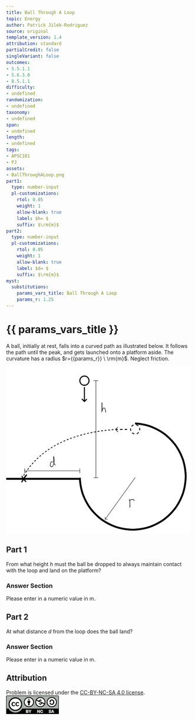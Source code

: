 ```yaml
---
title: Ball Through A Loop
topic: Energy
author: Patrick Jilek-Rodriguez
source: original
template_version: 1.4
attribution: standard
partialCredit: false
singleVariant: false
outcomes:
- 5.5.1.1
- 5.6.3.0
- 8.5.1.1
difficulty:
- undefined
randomization:
- undefined
taxonomy:
- undefined
span:
- undefined
length:
- undefined
tags:
- APSC181
- PJ
assets:
- BallThroughALoop.png
part1:
  type: number-input
  pl-customizations:
    rtol: 0.05
    weight: 1
    allow-blank: true
    label: $h= $
    suffix: $\rm{m}$
part2:
  type: number-input
  pl-customizations:
    rtol: 0.05
    weight: 1
    allow-blank: true
    label: $d= $
    suffix: $\rm{m}$
myst:
  substitutions:
    params_vars_title: Ball Through A Loop
    params_r: 1.25
---
```

# {{ params_vars_title }}
A ball, initially at rest, falls into a curved path as illustrated below. It follows the path until the peak, and gets launched onto a platform aside.
The curvature has a radius $r={{params_r}} \ \rm{m}$.
Neglect friction.

<img src="BallThroughALoop.png" width=500 alt="A ball falling vertically into a loop of radius r from a height h. At the peak of the loop, it comes off the track and lands on a platform of distance d from the start of the loop." >

## Part 1

From what height $h$ must the ball be dropped to always maintain contact with the loop and land on the platform?

### Answer Section

Please enter in a numeric value in m.

## Part 2

At what distance $d$ from the loop does the ball land?

### Answer Section

Please enter in a numeric value in m.

## Attribution

Problem is licensed under the [CC-BY-NC-SA 4.0 license](https://creativecommons.org/licenses/by-nc-sa/4.0/).<br> ![The Creative Commons 4.0 license requiring attribution-BY, non-commercial-NC, and share-alike-SA license.](https://raw.githubusercontent.com/firasm/bits/master/by-nc-sa.png)